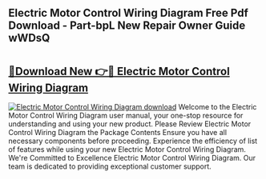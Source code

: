 ## Electric Motor Control Wiring Diagram Free Pdf Download - Part-bpL New Repair Owner Guide wWDsQ

# <h2><a href="http://dfrlyd.blite.top/?on=Electric+Motor+Control+Wiring+Diagram">🔗Download New 👉🔴 Electric Motor Control Wiring Diagram</a></h2>

[![Electric Motor Control Wiring Diagram download](https://i.imgur.com/lujVjoI.png)](http://dfrlyd.blite.top/?on=Electric+Motor+Control+Wiring+Diagram)
Welcome to the Electric Motor Control Wiring Diagram user manual, your one-stop resource for understanding and using your new product. Please Review Electric Motor Control Wiring Diagram the Package Contents Ensure you have all necessary components before proceeding. Experience the efficiency of list of features while using your new Electric Motor Control Wiring Diagram. We're Committed to Excellence Electric Motor Control Wiring Diagram. Our team is dedicated to providing exceptional customer support.
